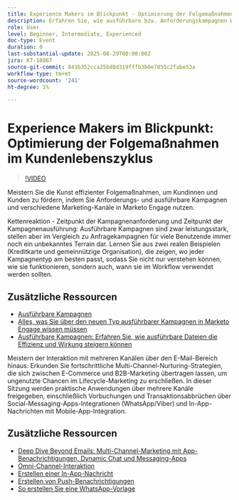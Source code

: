 ```yaml
---
title: Experience Makers im Blickpunkt - Optimierung der Folgemaßnahmen im Kundenlebenszyklus
description: Erfahren Sie, wie ausführbare bzw. Anforderungskampagnen Workflows optimieren, die Datengenauigkeit verbessern und die Interaktion mit Echtzeit-Multi-Channel-Strategien fördern.
role: User
level: Beginner, Intermediate, Experienced
doc-type: Event
duration: 0
last-substantial-update: 2025-08-29T00:00:00Z
jira: KT-18867
source-git-commit: 843b352cca35bd0d319fffb3b0e7855c2fabe53a
workflow-type: tm+mt
source-wordcount: '241'
ht-degree: 1%

---
```



# Experience Makers im Blickpunkt: Optimierung der Folgemaßnahmen im Kundenlebenszyklus

>[!VIDEO](https://video.tv.adobe.com/v/3471390/?learn=on&enablevpops)

Meistern Sie die Kunst effizienter Folgemaßnahmen, um Kundinnen und Kunden zu fördern, indem Sie Anforderungs- und ausführbare Kampagnen und verschiedene Marketing-Kanäle in Marketo Engage nutzen.

Kettenreaktion - Zeitpunkt der Kampagnenanforderung und Zeitpunkt der Kampagnenausführung: Ausführbare Kampagnen sind zwar leistungsstark, stellen aber im Vergleich zu Anfragekampagnen für viele Benutzende immer noch ein unbekanntes Terrain dar. Lernen Sie aus zwei realen Beispielen (Kreditkarte und gemeinnützige Organisation), die zeigen, wo jeder Kampagnentyp am besten passt, sodass Sie nicht nur verstehen können, wie sie funktionieren, sondern auch, wann sie im Workflow verwendet werden sollten.

## Zusätzliche Ressourcen

* [Ausführbare Kampagnen](https://experienceleague.adobe.com/de/docs/marketo/using/product-docs/core-marketo-concepts/smart-campaigns/flow-actions/execute-campaign)
* [Alles, was Sie über den neuen Typ ausführbarer Kampagnen in Marketo Engage wissen müssen](https://mugs.marketo.com/events/details/marketo-houston-mug-presents-everything-you-need-to-know-about-the-new-executable-campaign-type-in-marketo/)
* [Ausführbare Kampagnen: Erfahren Sie, wie ausführbare Dateien die Effizienz und Wirkung steigern können](https://www.youtube.com/watch?v=QGC4Bhn5BpU)

Meistern der Interaktion mit mehreren Kanälen über den E-Mail-Bereich hinaus: Erkunden Sie fortschrittliche Multi-Channel-Nurturing-Strategien, die sich zwischen E-Commerce und B2B-Marketing übertragen lassen, um ungenutzte Chancen im Lifecycle-Marketing zu erschließen. In dieser Sitzung werden praktische Anwendungen über mehrere Kanäle freigegeben, einschließlich Vorbuchungen und Transaktionsabbrüchen über Social-Messaging-Apps-Integrationen (WhatsApp/Viber) und In-App-Nachrichten mit Mobile-App-Integration.

## Zusätzliche Ressourcen

* [Deep Dive Beyond Emails: Multi-Channel-Marketing mit App-Benachrichtigungen, Dynamic Chat und Messaging-Apps](https://mugs.marketo.com/events/details/marketo-adobe-deep-dive-mug-presents-beyond-emails-multi-channel-marketing-with-app-notifications-dynamic-chat-and-messaging-apps/)
* [Omni-Channel-Interaktion](https://business.adobe.com/sg/products/marketo/omnichannel-engagement.html)
* [Erstellen einer In-App-Nachricht](https://experienceleague.adobe.com/de/docs/marketo/using/product-docs/mobile-marketing/in-app-messages/creating-in-app-messages/create-an-in-app-message)
* [Erstellen von Push-Benachrichtigungen](https://experienceleague.adobe.com/de/docs/marketo/using/product-docs/mobile-marketing/push-notifications/understanding-push-notifications)
* [So erstellen Sie eine WhatsApp-Vorlage](https://community.sinch.com/t5/Settings/Create-a-WhatsApp-message-template-new-experience/ta-p/11599)
